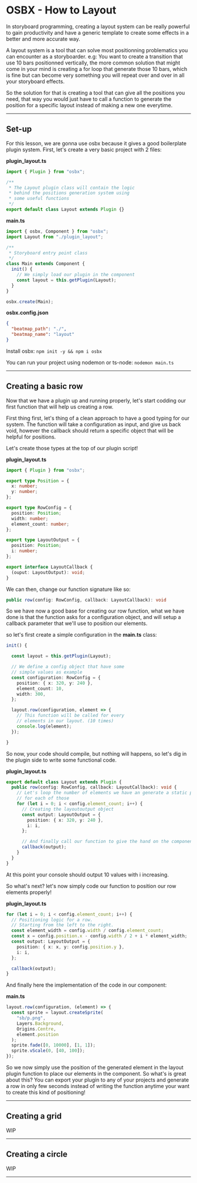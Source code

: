 # OSBX - How to Layout

In storyboard programming, creating a layout system can be really powerful to gain productivity and have a generic template to create some effects in a better and more accurate way.

A layout system is a tool that can solve most positionning problematics you can encounter as a storyboarder. e.g: You want to create a transition that use 10 bars positionned vertically, the more common solution that might come in your mind is creating a for loop that generate those 10 bars, which is fine but can become very something you will repeat over and over in all your storyboard effects.

So the solution for that is creating a tool that can give all the positions you need, that way you would just have to call a function to generate the position for a specific layout instead of making a new one everytime.

---

## Set-up

For this lesson, we are gonna use osbx because it gives a good boilerplate plugin system. First, let's create a very basic project with 2 files:

**plugin_layout.ts**

```js
import { Plugin } from "osbx";

/**
 * The Layout plugin class will contain the logic
 * behind the positions generation system using
 * some useful functions
 */
export default class Layout extends Plugin {}
```

**main.ts**

```js
import { osbx, Component } from "osbx";
import Layout from "./plugin_layout";

/**
 * Storyboard entry point class
 */
class Main extends Component {
  init() {
    // We simply load our plugin in the component
    const layout = this.getPlugin(Layout);
  }
}

osbx.create(Main);
```

**osbx.config.json**

```json
{
  "beatmap_path": "./",
  "beatmap_name": "layout"
}
```

Install osbx: `npm init -y && npm i osbx`

You can run your project using nodemon or ts-node:
`nodemon main.ts`

---

## Creating a basic row

Now that we have a plugin up and running properly, let's start codding our first function that will help us creating a row.

First thing first, let's thing of a clean approach to have a good typing for our system. The function will take a configuration as input, and give us back void, however the callback should return a specific object that will be helpful for positions.

Let's create those types at the top of our plugin script!

**plugin_layout.ts**

```ts
import { Plugin } from "osbx";

export type Position = {
  x: number;
  y: number;
};

export type RowConfig = {
  position: Position;
  width: number;
  element_count: number;
};

export type LayoutOutput = {
  position: Position;
  i: number;
};

export interface LayoutCallback {
  (ouput: LayoutOutput): void;
}
```

We can then, change our function signature like so:

```ts
public row(config: RowConfig, callback: LayoutCallback): void
```

So we have now a good base for creating our row function, what we have done is that the function asks for a configuration object, and will setup a callback parameter that we'll use to position our elements.

so let's first create a simple configuration in the **main.ts** class:

```ts
init() {

  const layout = this.getPlugin(Layout);

  // We define a config object that have some
  // simple values as example
  const configuration: RowConfig = {
    position: { x: 320, y: 240 },
    element_count: 10,
    width: 300,
  };

  layout.row(configuration, element => {
    // This function will be called for every
    // elements in our layout. (10 times)
    console.log(element);
  });

}
```

So now, your code should compile, but nothing will happens, so let's dig in the plugin side to write some functional code.

**plugin_layout.ts**

```ts
export default class Layout extends Plugin {
  public row(config: RowConfig, callback: LayoutCallback): void {
    // Let's loop the number of elements we have an generate a static position
    // for each of those
    for (let i = 0; i < config.element_count; i++) {
      // Creating the layoutoutput object
      const output: LayoutOutput = {
        position: { x: 320, y: 240 },
        i: i,
      };

      // And finally call our function to give the hand on the component code.
      callback(output);
    }
  }
}
```

At this point your console should output 10 values with i increasing.

So what's next? let's now simply code our function to position our row elements properly!

**plugin_layout.ts**

```ts
for (let i = 0; i < config.element_count; i++) {
  // Positioning logic for a row.
  // Starting from the left to the right.
  const element_width = config.width / config.element_count;
  const x = config.position.x - config.width / 2 + i * element_width;
  const output: LayoutOutput = {
    position: { x: x, y: config.position.y },
    i: i,
  };

  callback(output);
}
```

And finally here the implementation of the code in our component:

**main.ts**

```ts
layout.row(configuration, (element) => {
  const sprite = layout.createSprite(
    "sb/p.png",
    Layers.Background,
    Origins.Centre,
    element.position
  );
  sprite.fade([0, 10000], [1, 1]);
  sprite.vScale(0, [40, 100]);
});
```

So we now simply use the position of the generated element in the layout plugin function to place our elements in the component. So what's is great about this? You can export your plugin to any of your projects and generate a row in only few seconds instead of writing the function anytime your want to create this kind of positioning!

---

## Creating a grid

WIP

---

## Creating a circle

WIP

---
